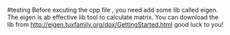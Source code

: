 #testing
Before excuting the cpp file , you need add some lib called eigen.
The eigen is ab effective lib tool to calculate matrix.
You can download the lib from http://eigen.tuxfamily.org/dox/GettingStarted.html
good luck to you!
